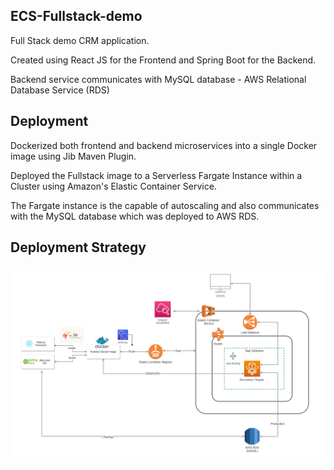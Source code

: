 ## ECS-Fullstack-demo

Full Stack demo CRM application. 

Created using React JS for the Frontend and Spring Boot for the Backend.

Backend service communicates with MySQL database - AWS Relational Database Service (RDS)

## Deployment 
Dockerized both frontend and backend microservices into a single Docker image using Jib Maven Plugin.

Deployed the Fullstack image to a Serverless Fargate Instance within a Cluster using Amazon's Elastic Container Service.

The Fargate instance is the capable of autoscaling and also communicates with the MySQL database which was deployed to AWS RDS. 



## Deployment Strategy
![Application](./aws_deployment_architecture.drawio.png)

<br />



